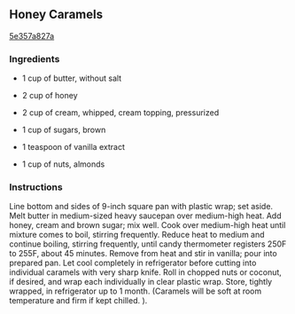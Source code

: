 ## Honey Caramels

[5e357a827a](http://www.food.com/recipe/honey-caramels-324718)

### Ingredients

 - 1 cup of butter, without salt

 - 2 cup of honey

 - 2 cup of cream, whipped, cream topping, pressurized

 - 1 cup of sugars, brown

 - 1 teaspoon of vanilla extract

 - 1 cup of nuts, almonds

### Instructions

Line bottom and sides of 9-inch square pan with plastic wrap; set aside. Melt butter in medium-sized heavy saucepan over medium-high heat. Add honey, cream and brown sugar; mix well. Cook over medium-high heat until mixture comes to boil, stirring frequently. Reduce heat to medium and continue boiling, stirring frequently, until candy thermometer registers 250F to 255F, about 45 minutes. Remove from heat and stir in vanilla; pour into prepared pan. Let cool completely in refrigerator before cutting into individual caramels with very sharp knife. Roll in chopped nuts or coconut, if desired, and wrap each individually in clear plastic wrap. Store, tightly wrapped, in refrigerator up to 1 month. (Caramels will be soft at room temperature and firm if kept chilled. ).
